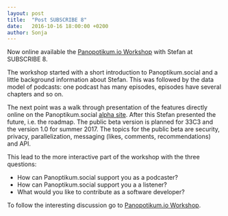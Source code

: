 ```yaml
---
layout: post
title:  "Post SUBSCRIBE 8"
date:   2016-10-16 18:00:00 +0200
author: Sonja
---
```


Now online available the [Panopotikum.io Workshop](https://www.youtube.com/watch?v=VAglItKATug&list=PLIoqMTM7qDWr4jEWJ0WMQAdCFDSuk-ZJo&index=23) with Stefan at SUBSCRIBE 8.

The workshop started with a short introduction to Panoptikum.social and a little background information about Stefan. This was followed by the data model of podcasts: one podcast has many episodes, episodes have several chapters and so on.

The next point was a walk through presentation of the features directly online on the Panoptikum.social [alpha site](https://panoptikum.social). After this Stefan presented the future, i.e. the roadmap. The public beta version is planned for 33C3 and the version 1.0 for summer 2017. The topics for the public beta are security, privacy, parallelization, messaging (likes, comments, recommendations) and API.

This lead to the more interactive part of the workshop with the three questions:
* How can Panoptikum.social support you as a podcaster?
* How can Panoptikum.social support you a a listener?
* What would you like to contribute as a software developer?

To follow the interesting discussion go to [Panopotikum.io Workshop](https://www.youtube.com/watch?v=VAglItKATug&list=PLIoqMTM7qDWr4jEWJ0WMQAdCFDSuk-ZJo&index=23).
